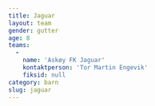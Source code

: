 ```yaml
---
title: Jaguar
layout: team
gender: gutter
age: 8
teams:
  -
    name: 'Askøy FK Jaguar'
    kontaktperson: 'Tor Martin Engevik'
    fiksid: null
category: barn
slug: jaguar
---
```

